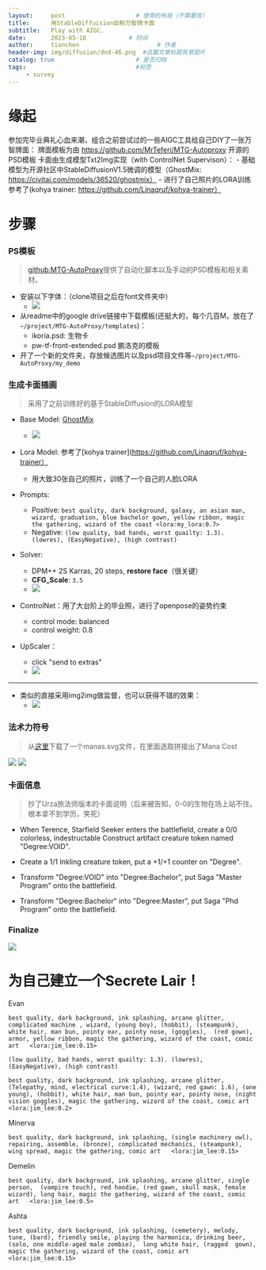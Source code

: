 ```yaml
---
layout:     post                    # 使用的布局（不需要改）
title:      用StableDiffuision自制万智牌卡面
subtitle:   Play with AIGC.
date:       2023-05-18            # 时间
author:     tianchen                      # 作者
header-img: img/diffusion/dnd-46.png  #这篇文章标题背景图片  
catalog: true                       # 是否归档
tags:                               #标签
     - survey
---
```


# 缘起

参加完毕业典礼心血来潮，组合之前尝试过的一些AIGC工具给自己DIY了一张万智牌面：
牌面模板为由 https://github.com/MrTeferi/MTG-Autoproxy 开源的PSD模板
卡面由生成模型Txt2Img实现（with ControlNet Supervison）：
    - 基础模型为开源社区中StableDiffusionV1.5微调的模型（GhostMix: https://civitai.com/models/36520/ghostmix）
    - 进行了自己照片的LORA训练参考了(kohya trainer: https://github.com/Linaqruf/kohya-trainer）


# 步骤


### PS模板

> [github:MTG-AutoProxy](https://github.com/MrTeferi/MTG-Autoproxy)提供了自动化脚本以及手动的PSD模板和相关素材。

- 安装以下字体：（clone项目之后在font文件夹中）
    - ![](https://github.com/A-suozhang/MyPicBed/raw/master/img/20230618200039.png)
- 从readme中的google drive链接中下载模板(还挺大的，每个几百M，放在了`~/project/MTG-AutoProxy/templates`)：
    - ikoria.psd: 生物卡
    - pw-tf-front-extended.psd 鹏洛克的模板
- 开了一个新的文件夹，存放候选图片以及psd项目文件等`~/project/MTG-AutoProxy/my_demo`

### 生成卡面插画

> 采用了之前训练好的基于StableDiffusion的LORA模型

- Base Model: [GhostMix](https://civitai.com/models/36520/ghostmix)
    - ![](https://github.com/A-suozhang/MyPicBed/raw/master/img/20230618200834.png)

- Lora Model: 参考了[kohya trainer](https://github.com/Linaqruf/kohya-trainer）
    - 用大致30张自己的照片，训练了一个自己的人脸LORA

- Prompts:
    - Positive: ```best quality, dark background, galaxy, an asian man, wizard, graduation, blue bachelor gown, yellow ribbon, magic the gathering, wizard of the coast <lora:my_lora:0.7> ```
    - Negative: ```(low quality, bad hands, worst quailty: 1.3). (lowres), (EasyNegative), (high contrast)```

- Solver:
    - DPM++ 2S Karras, 20 steps, **restore face**（很关键）
    - **CFG_Scale**: ```3.5```
    - ![](https://github.com/A-suozhang/MyPicBed/raw/master/img/20230618201012.png)


- ControlNet：用了大台阶上的毕业照，进行了openpose的姿势约束
    - control mode: balanced
    - control weight: 0.8

- UpScaler：
    - click "send to extras"
    - ![](https://github.com/A-suozhang/MyPicBed/raw/master/img/20230618202330.png)

---

- 类似的直接采用img2img做监督，也可以获得不错的效果：
    - ![](https://github.com/A-suozhang/MyPicBed/raw/master/img/20230618202152.png)


### 法术力符号

> 从[这里](https://www.slightlymagic.net/forum/viewtopic.php?t=4430)下载了一个manas.svg文件，在里面选取拼接出了Mana Cost

![](https://github.com/A-suozhang/MyPicBed/raw/master/img/20230618162951.png)
![](https://github.com/A-suozhang/MyPicBed/raw/master/img/20230618162909.png)


### 卡面信息

> 抄了Urza旅法师版本的卡面说明（后来被告知，0-0的生物在场上站不住。根本拿不到学历，笑死）

- When Terence, Starfield Seeker enters the battlefield, create a 0/0 colorless, indestructable Construct artifact creature token named "Degree:VOID".

- Create a 1/1 Inkling creature token, put a +1/+1 counter on "Degree".

- Transform "Degree:VOID" into "Degree:Bachelor", put Saga "Master Program" onto the battlefield.

- Transform "Degree:Bachelor" into "Degree:Master", put Saga "Phd Program" onto the battlefield.

### Finalize

![](https://github.com/A-suozhang/MyPicBed/raw/master/img/20230618195641.png)


# 为自己建立一个Secrete Lair！

Evan

```
best quality, dark background, ink splashing, arcane glitter, complicated machine , wizard, (young boy), (hobbit), (steampunk),  white hair, man bun, pointy ear, pointy nose, (goggles),  (red gown), armor, yellow ribbon, magic the gathering, wizard of the coast, comic art   <lora:jim_lee:0.15> 

(low quality, bad hands, worst quailty: 1.3). (lowres), (EasyNegative), (high contrast)
```

```
best quality, dark background, ink splashing, arcane glitter, (Telepathy, mind, electrical curve:1.4), (wizard, red gawn: 1.6), (one young), (hobbit), white hair, man bun, pointy ear, pointy nose, (night vision goggles), magic the gathering, wizard of the coast, comic art   <lora:jim_lee:0.2> 
```

Minerva

```
best quality, dark background, ink splashing, (single machinery owl), repairing, assemble, (bronze), complicated mechanics, (steampunk),  wing spread, magic the gathering, comic art   <lora:jim_lee:0.15> 
```

Demelin

```
best quality, dark background, ink splashing, arcane glitter, single person,  (vampire touch), red hoodie, (red gawn, skull mask, female wizard), long hair, magic the gathering, wizard of the coast, comic art   <lora:jim_lee:0.5> 
```

Ashta

```
best quality, dark background, ink splashing, (cemetery), melody, tune, (bard), friendly smile, playing the harmonica, drinking beer, (solo, one middle-aged male zombie),  long white hair, (ragged  gown), magic the gathering, wizard of the coast, comic art   <lora:jim_lee:0.15> 
```